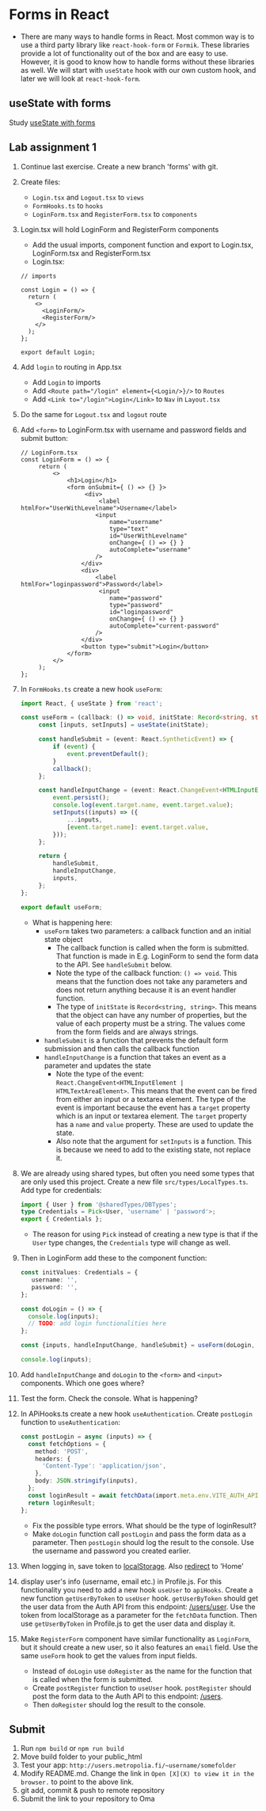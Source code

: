# Forms in React

- There are many ways to handle forms in React. Most common way is to use a third party library like `react-hook-form`
  or `Formik`. These libraries provide a lot of functionality out of the box and are easy to use. However, it is good to
  know how to handle forms without these libraries as well. We will start with `useState` hook with our own custom hook,
  and later we will look at `react-hook-form`.

## useState with forms

Study [useState with forms](https://www.youtube.com/watch?v=R7T5GQLxRD4)

## Lab assignment 1

1. Continue last exercise. Create a new branch 'forms' with git.
2. Create files:
    - `Login.tsx` and `Logout.tsx` to `views`
    - `FormHooks.ts` to `hooks`
    - `LoginForm.tsx` and `RegisterForm.tsx` to `components`
3. Login.tsx will hold LoginForm and RegisterForm components
    * Add the usual imports, component function and export to Login.tsx, LoginForm.tsx and RegisterForm.tsx
    * Login.tsx:
    ```tsx
    // imports
   
    const Login = () => {
      return (
        <>
          <LoginForm/>
          <RegisterForm/>
        </>
      );
    };
    
    export default Login;
   ```
4. Add `login` to routing in App.tsx
    * Add `Login` to imports
    * Add `<Route path="/login" element={<Login/>}/>` to `Routes`
    * Add `<Link to="/login">Login</Link>` to `Nav` in `Layout.tsx`
5. Do the same for `Logout.tsx` and `logout` route
6. Add `<form>` to LoginForm.tsx with username and password fields and submit button:
   ```tsx
   // LoginForm.tsx
   const LoginForm = () => {
        return (
            <>
                <h1>Login</h1>
                <form onSubmit={ () => {} }>
                     <div>
                         <label htmlFor="UserWithLevelname">Username</label>
                        <input
                            name="username"
                            type="text"
                            id="UserWithLevelname"
                            onChange={ () => {} }
                            autoComplete="username"
                        />
                    </div>
                    <div>
                        <label htmlFor="loginpassword">Password</label>
                         <input
                            name="password"
                            type="password"
                            id="loginpassword"
                            onChange={ () => {} }
                            autoComplete="current-password"
                        />
                    </div>
                    <button type="submit">Login</button>
                </form>
            </>
        );
   };
   ```
7. In `FormHooks.ts` create a new hook `useForm`:
   ```typescript
   import React, { useState } from 'react';

   const useForm = (callback: () => void, initState: Record<string, string>) => {
        const [inputs, setInputs] = useState(initState);

        const handleSubmit = (event: React.SyntheticEvent) => {
            if (event) {
                event.preventDefault();
            }
            callback(); 
        };

        const handleInputChange = (event: React.ChangeEvent<HTMLInputElement | HTMLTextAreaElement>) => {
            event.persist();
            console.log(event.target.name, event.target.value);
            setInputs((inputs) => ({
                ...inputs,
                [event.target.name]: event.target.value,
            }));
        };
   
        return {
            handleSubmit,
            handleInputChange,
            inputs,
        };
   };
   
   export default useForm;
   ```
    - What is happening here:
        - `useForm` takes two parameters: a callback function and an initial state object
            - The callback function is called when the form is submitted. That function is made in E.g. LoginForm to
              send the form data to the API. See `handleSubmit` below.
            - Note the type of the callback function: `() => void`. This means that the function does not take any
              parameters and does not return anything because it is an event handler function.
            - The type of `initState` is `Record<string, string>`. This means that the object can have any number of
              properties, but the value of each property must be a string. The values come from the form fields and are
              always strings.
        - `handleSubmit` is a function that prevents the default form submission and then calls the callback function
        - `handleInputChange` is a function that takes an event as a parameter and updates the state
            - Note the type of the event: `React.ChangeEvent<HTMLInputElement | HTMLTextAreaElement>`. This means that
              the event can be fired from either an input or a textarea element. The type of the event is important
              because the event has a `target` property which is an input or textarea element. The `target` property has
              a `name` and `value` property. These are used to update the state.
            - Also note that the argument for `setInputs` is a function. This is because we need to add to the existing
              state, not replace it.

8. We are already using shared types, but often you need some types that are only used this project. Create a new file `src/types/LocalTypes.ts`. Add type for credentials:
   ```typescript
   import { User } from '@sharedTypes/DBTypes';
   type Credentials = Pick<User, 'username' | 'password'>;
   export { Credentials };
   ```
   - The reason for using `Pick` instead of creating a new type is that if the `User` type changes, the `Credentials` type will change as well.
9. Then in LoginForm add these to the component function:
   ```typescript
   const initValues: Credentials = {
      username: '',
      password: '',
   };
   
   const doLogin = () => {
     console.log(inputs);
     // TODO: add login functionalities here
   };
   
   const {inputs, handleInputChange, handleSubmit} = useForm(doLogin, initValues);
   
   console.log(inputs);
   ```
10. Add `handleInputChange` and `doLogin` to the `<form>` and `<input>` components. Which one goes where?
11. Test the form. Check the console. What is happening?
12. In APiHooks.ts create a new hook `useAuthentication`. Create `postLogin` function to `useAuthentication`:
     ```typescript
     const postLogin = async (inputs) => {
       const fetchOptions = {
         method: 'POST',
         headers: {
           'Content-Type': 'application/json',
         },
         body: JSON.stringify(inputs),
       };
       const loginResult = await fetchData(import.meta.env.VITE_AUTH_API + '/auth/login', fetchOptions);
       return loginResult;
     };
     ```
    - Fix the possible type errors. What should be the type of loginResult?
    - Make `doLogin` function call `postLogin` and pass the form data as a parameter. Then `postLogin` should log the result to the console. Use the username and password you created earlier.
13. When logging in, save token to [localStorage](https://developer.mozilla.org/en-US/docs/Web/API/Window/localStorage). Also [redirect](https://tylermcginnis.com/react-router-programmatically-navigate/) to 'Home'
14. display user's info (username, email etc.) in Profile.js. For this functionality you need to add a new hook `useUser` to `apiHooks`. Create a new function `getUserByToken` to `useUser` hook. `getUserByToken` should get the user data from the Auth API from this endpoint: [/users/user](http://media.mw.metropolia.fi/wbma/docs/#api-User-GetCurrentUser). Use the token from localStorage as a parameter for the `fetchData` function. Then use `getUserByToken` in Profile.js to get the user data and display it.
15. Make `RegisterForm` component have similar functionality as `LoginForm`, but it should create a new user, so it also features an `email` field. Use the same `useForm` hook to get the values from input fields.
    - Instead of `doLogin` use `doRegister` as the name for the function that is called when the form is submitted.
    - Create `postRegister` function to `useUser` hook. `postRegister` should post the form data to the Auth API to this endpoint: [/users](http://media.mw.metropolia.fi/wbma/docs/#api-User-CreateUser).
    - Then `doRegister` should log the result to the console.

## Submit
1. Run `npm build` or `npm run build`
2. Move build folder to your public_html
3. Test your app: `http://users.metropolia.fi/~username/somefolder`
4. Modify README.md. Change the link in `Open [X](X) to view it in the browser.` to point to the above link.
5. git add, commit & push to remote repository
6. Submit the link to your repository to Oma


